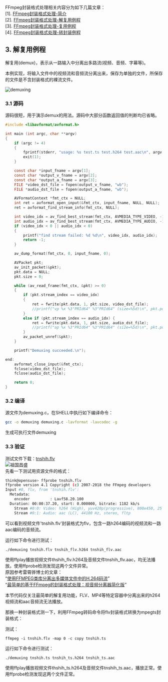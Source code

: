 FFmpeg封装格式处理相关内容分为如下几篇文章：  
[1]. [FFmpeg封装格式处理-简介](https://www.cnblogs.com/leisure_chn/p/10506636.html)  
[2]. [FFmpeg封装格式处理-解复用例程](https://www.cnblogs.com/leisure_chn/p/10506642.html)  
[3]. [FFmpeg封装格式处理-复用例程](https://www.cnblogs.com/leisure_chn/p/10506653.html)  
[4]. [FFmpeg封装格式处理-转封装例程](https://www.cnblogs.com/leisure_chn/p/10506662.html)  

## 3. 解复用例程  
解复用(demux)，表示从一路输入中分离出多路流(视频、音频、字幕等)。  

本例实现，将输入文件中的视频流和音频流分离出来，保存为单独的文件，所保存的文件是不含封装格式的裸流文件。  

![demuxing](https://leichn.github.io/img/ffmpeg_muxde/demuxing.jpg "demuxing")  

### 3.1 源码  
源码很短，用于演示demux的用法。源码中大部分函数返回值的判断均已省略。  
```c  
#include <libavformat/avformat.h>

int main (int argc, char **argv)
{
    if (argc != 4)
    {
        fprintf(stderr, "usage: %s test.ts test.h264 test.aac\n", argv[0]);
        exit(1);
    }

    const char *input_fname = argv[1];
    const char *output_v_fname = argv[2];
    const char *output_a_fname = argv[3];
    FILE *video_dst_file = fopen(output_v_fname, "wb");
    FILE *audio_dst_file = fopen(output_a_fname, "wb");

    AVFormatContext *fmt_ctx = NULL;
    int ret = avformat_open_input(&fmt_ctx, input_fname, NULL, NULL);
    ret = avformat_find_stream_info(fmt_ctx, NULL);

    int video_idx = av_find_best_stream(fmt_ctx, AVMEDIA_TYPE_VIDEO, -1, -1, NULL, 0);
    int audio_idx = av_find_best_stream(fmt_ctx, AVMEDIA_TYPE_AUDIO, -1, -1, NULL, 0);
    if (video_idx < 0 || audio_idx < 0)
    {
        printf("find stream failed: %d %d\n", video_idx, audio_idx);
        return -1;
    }

    av_dump_format(fmt_ctx, 0, input_fname, 0);

    AVPacket pkt;
    av_init_packet(&pkt);
    pkt.data = NULL;
    pkt.size = 0;

    while (av_read_frame(fmt_ctx, &pkt) >= 0)
    {
        if (pkt.stream_index == video_idx)
        {
            ret = fwrite(pkt.data, 1, pkt.size, video_dst_file);
            //printf("vp %x %3"PRId64" %3"PRId64" (size=%5d)\n", pkt.pos, pkt.pts, pkt.dts, ret);
        }
        else if (pkt.stream_index == audio_idx) {
            ret = fwrite(pkt.data, 1, pkt.size, audio_dst_file);
            //printf("ap %x %3"PRId64" %3"PRId64" (size=%5d)\n", pkt.pos, pkt.pts, pkt.dts, ret);
        }
        av_packet_unref(&pkt);
    }

    printf("Demuxing succeeded.\n");

end:
    avformat_close_input(&fmt_ctx);
    fclose(video_dst_file);
    fclose(audio_dst_file);

    return 0;
}
```  

### 3.2 编译  
源文件为demuxing.c，在SHELL中执行如下编译命令：  
```sh  
gcc -o demuxing demuxing.c -lavformat -lavcodec -g
```
生成可执行文件demuxing  

### 3.3 验证  
测试文件下载：[tnshih.flv](https://github.com/leichn/blog_resources/blob/master/video/tuan/tnshih.flv)  
![祖国昌盛](https://leichn.github.io/img/ffmpeg_muxde/tnshih-002.jpg "祖国昌盛")  
先看一下测试用资源文件的格式：  
```sh  
think@opensuse> ffprobe tnshih.flv 
ffprobe version 4.1 Copyright (c) 2007-2018 the FFmpeg developers
Input #0, flv, from 'tnshih.flv':
  Metadata:
    encoder         : Lavf58.20.100
  Duration: 00:00:37.20, start: 0.000000, bitrate: 1182 kb/s
    Stream #0:0: Video: h264 (High), yuv420p(progressive), 800x450, 25 fps, 25 tbr, 1k tbn, 50 tbc
    Stream #0:1: Audio: aac (LC), 44100 Hz, stereo, fltp
```  
可以看到视频文件'tnshih.flv'封装格式为flv，包含一路h264编码的视频流和一路aac编码的音频流。  

运行如下命令进行测试：  
```
./demuxing tnshih.flv tnshih_flv.h264 tnshih_flv.aac
```
使用ffplay播放视频文件thshih_flv.h264及音频文件tnshih_flv.aac，均无法播放。使用ffprobe检测发现这两个文件异常。  
原因参考雷霄骅博士的文章：  
“[使用FFMPEG类库分离出多媒体文件中的H.264码流](https://blog.csdn.net/leixiaohua1020/article/details/11800877)”  
“[最简单的基于FFmpeg的封装格式处理：视音频分离器简化版](https://blog.csdn.net/leixiaohua1020/article/details/39767055)”  

本节代码仅关注最简单的解复用功能，FLV、MP4等特定容器中分离出来的h264视频流和aac音频流无法播放。  

那换一种封装格式测一下，利用FFmpeg转码命令将flv封装格式转换为mpegts封装格式：  

测试：  
```  
ffmpeg -i tnshih.flv -map 0 -c copy tnshih.ts
```
运行如下命令进行测试：  
```
./demuxing tnshih.ts tnshih_ts.h264 tnshih_ts.aac
```
使用ffplay播放视频文件thshih_ts.h264及音频文件tnshih_ts.aac，播放正常。使用ffprobe检测发现这两个文件正常。  
